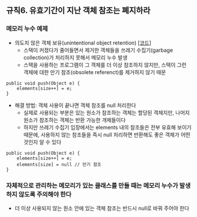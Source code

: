 ## 규칙6. 유효기간이 지난 객체 참조는 폐지하라
### 메모리 누수 예제
 * 의도치 않은 객체 보유(unintentional object retention) [[코드]](https://github.com/Hyunhoo-Kwon/EffectiveJava/blob/master/Examples/src/main/java/chapter02/item06/MyStack.java)
   * 스택이 커졌다가 줄어들면서 제거한 객체들을 쓰레기 수집기(garbage collection)가 처리하지 못해서 메모리 누수 발생
   * 스택을 사용하는 프로그램이 그 객체를 더 이상 참조하지 않지만, 스택이 그런 객체에 대한 만기 참조(obsolete referenct)를 제거하지 않기 때문
 ```
 public void push(Object e) {
     elements[size++] = e;
 }
 ```
 * 해결 방법: 객체 사용이 끝나면 객체 참조를 null 처리한다
   * 실제로 사용되는 부분은 있는 원소가 참조하는 객체는 할당된 객체지만, 나머지 원소가 참조하는 객체는 반환 가능한 개체들이다
   * 하지만 쓰레기 수집기 입장에서는 elements 내의 참조들은 전부 유효해 보이기 때문에, 사용하지 않는 참조들을 즉시 null 처리하면 반환해도 좋은 객체가 어떤 것인지 알 수 있다
 ```
 public void push(Object e) {
     elements[size++] = e;
     elements[size] = null // 만기 참조 
 }
 ```

### 자체적으로 관리하는 메모리가 있는 클래스를 만들 때는 메모리 누수가 발생하지 않도록 주의해야 한다
 * 더 이상 사용되지 않는 원소 안에 있는 객체 참조는 반드시 null로 바꿔 주어야 한다
